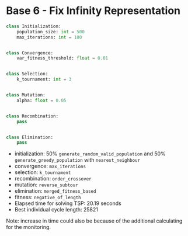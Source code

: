 # Base 6 - Fix Infinity Representation

```Python
class Initialization:
	population_size: int = 500
	max_iterations: int = 100


class Convergence:
	var_fitness_threshold: float = 0.01


class Selection:
	k_tournament: int = 3


class Mutation:
	alpha: float = 0.05


class Recombination:
	pass


class Elimination:
	pass
```

- initialization: 50% `generate_random_valid_population` and 50% `generate_greedy_population` with `nearest_neighbour`
- convergence: `max_iterations`
- selection: `k_tournament`
- recombination: `order_crossover`
- mutation: `reverse_subtour`
- elimination: `merged_fitness_based`
- fitness: `negative_of_length`
- Elapsed time for solving TSP: 20.19 seconds
- Best individual cycle length: 25821

Note: increase in time could also be because of the additional calculating for the monitoring.